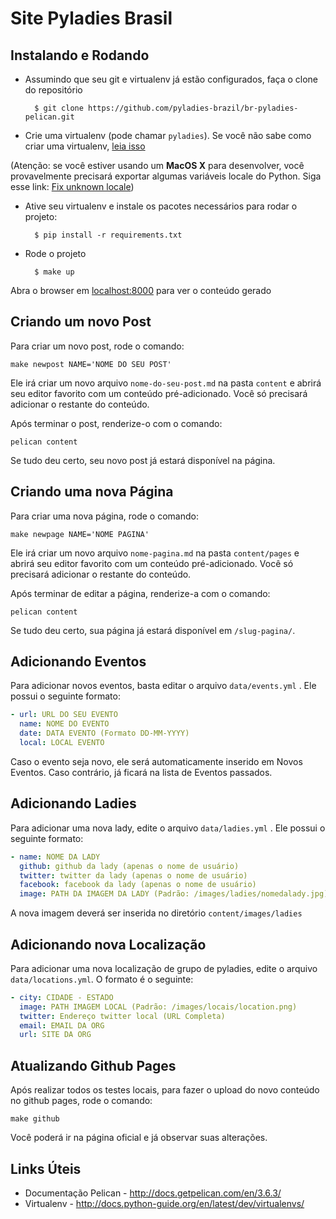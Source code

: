Site Pyladies Brasil
====================


Instalando e Rodando
--------------------

- Assumindo que seu git e virtualenv já estão configurados, faça o clone do repositório

		$ git clone https://github.com/pyladies-brazil/br-pyladies-pelican.git

- Crie uma virtualenv (pode chamar `pyladies`). Se você não sabe como criar uma virtualenv, [leia isso](http://docs.python-guide.org/en/latest/dev/virtualenvs/)

(Atenção: se você estiver usando um **MacOS X** para desenvolver, você provavelmente precisará exportar algumas variáveis locale do Python. Siga esse link: [Fix unknown locale](http://patrick.arminio.info/fix-valueerror-unknown-locale-utf8/))

- Ative seu virtualenv e instale os pacotes necessários para rodar o projeto:

		$ pip install -r requirements.txt

- Rode o projeto

		$ make up

Abra o browser em [localhost:8000](http://localhost:8000) para ver o conteúdo gerado


Criando um novo Post
--------------------

Para criar um novo post, rode o comando:

	make newpost NAME='NOME DO SEU POST'

Ele irá criar um novo arquivo `nome-do-seu-post.md` na pasta `content` e abrirá seu editor favorito com um conteúdo pré-adicionado.  Você só precisará adicionar o restante do conteúdo.

Após terminar o post, renderize-o com o comando:

	pelican content

Se tudo deu certo, seu novo post já estará disponível na página.


Criando uma nova Página
--------------------

Para criar uma nova página, rode o comando:

	make newpage NAME='NOME PAGINA'

Ele irá criar um novo arquivo `nome-pagina.md` na pasta `content/pages` e abrirá seu editor favorito com um conteúdo pré-adicionado.  Você só precisará adicionar o restante do conteúdo.

Após terminar de editar a página, renderize-a com o comando:

	pelican content

Se tudo deu certo, sua página já estará disponível em `/slug-pagina/`.


Adicionando Eventos
-------------------

Para adicionar novos eventos, basta editar o arquivo `data/events.yml` . Ele possui o seguinte formato:

```yaml
- url: URL DO SEU EVENTO
  name: NOME DO EVENTO
  date: DATA EVENTO (Formato DD-MM-YYYY)
  local: LOCAL EVENTO
```

Caso o evento seja novo, ele será automaticamente inserido em Novos Eventos. Caso contrário, já ficará na lista de Eventos passados.


Adicionando Ladies
------------------

Para adicionar uma nova lady, edite o arquivo `data/ladies.yml` . Ele possui o seguinte formato:


```yaml
- name: NOME DA LADY
  github: github da lady (apenas o nome de usuário)
  twitter: twitter da lady (apenas o nome de usuário)
  facebook: facebook da lady (apenas o nome de usuário)
  image: PATH DA IMAGEM DA LADY (Padrão: /images/ladies/nomedalady.jpg).
```

A nova imagem deverá ser inserida no diretório `content/images/ladies`


Adicionando nova Localização
----------------------------

Para adicionar uma nova localização de grupo de pyladies, edite o arquivo `data/locations.yml`. O formato é o seguinte:


```yaml
- city: CIDADE - ESTADO
  image: PATH IMAGEM LOCAL (Padrão: /images/locais/location.png)
  twitter: Endereço twitter local (URL Completa)
  email: EMAIL DA ORG
  url: SITE DA ORG
```

Atualizando Github Pages
------------------------

Após realizar todos os testes locais, para fazer o upload do novo conteúdo no github pages, rode o comando:

	make github

Você poderá ir na página oficial e já observar suas alterações.


Links Úteis
-----------

* Documentação Pelican - http://docs.getpelican.com/en/3.6.3/
* Virtualenv - http://docs.python-guide.org/en/latest/dev/virtualenvs/
